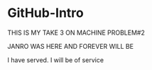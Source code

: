 # GitHub-Intro
THIS IS MY TAKE 3 ON MACHINE PROBLEM#2

JANRO WAS HERE AND FOREVER WILL BE

I have served. I will be of service
